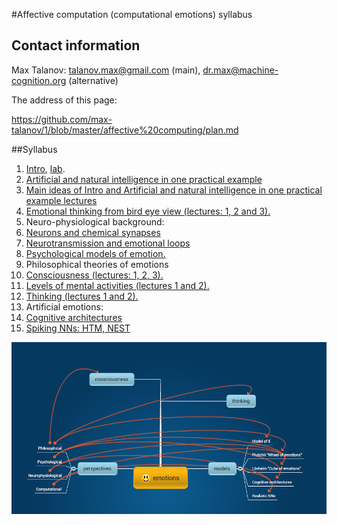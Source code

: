 #Affective computation (computational emotions) syllabus

## Contact information

Max Talanov: talanov.max@gmail.com (main), dr.max@machine-cognition.org (alternative)

The address of this page:

https://github.com/max-talanov/1/blob/master/affective%20computing/plan.md

##Syllabus

1. [Intro](intro.md), [lab](lab_0.md).
1. [Artificial and natural intelligence in one practical example](one_example.md)
1. [Main ideas of Intro and Artificial and natural intelligence in one practical example lectures](main_ideas_of_1_and_2.md)
1. [Emotional thinking from bird eye view (lectures: 1, 2 and 3).](emotional_thinking.md)
1. Neuro-physiological background:
  2. [Neurons and chemical synapses](neurons_and_chemical_synapses.md)
  2. [Neurotransmission and emotional loops](neurotransmission.md)
1. [Psychological models of emotion.](psychological_models_of_emotion.md)
1. Philosophical theories of emotions
  2. [Consciousness (lectures: 1, 2, 3).](consciousness.md)
  2. [Levels of mental activities (lectures 1 and 2).](levels_of_mental_activities.md)
  2. [Thinking (lectures 1 and 2).](thinking.md)
1. Artificial emotions:
  2. [Cognitive architectures](cognitive_architecture.md)
  2. [Spiking NNs: HTM, NEST](realistic_nns.md)

![Emotions mind map](emotions.png)
